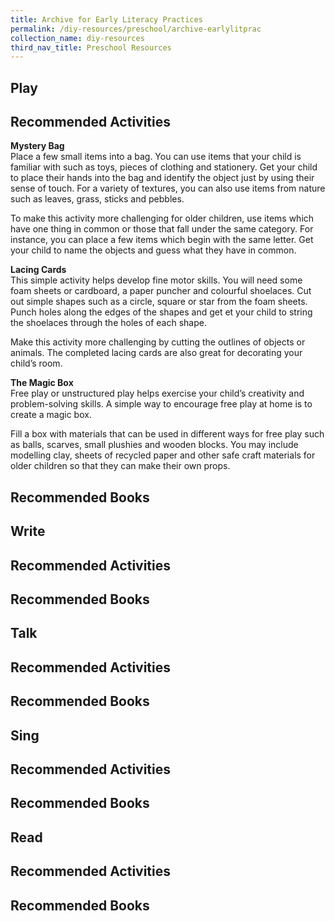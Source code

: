 ```yaml
---
title: Archive for Early Literacy Practices
permalink: /diy-resources/preschool/archive-earlylitprac
collection_name: diy-resources
third_nav_title: Preschool Resources
---
```


## **Play**

## **Recommended Activities**
**Mystery Bag** <br>
Place a few small items into a bag. You can use items that your child is familiar with such as toys, pieces of clothing and stationery. Get your child to place their hands into the bag and identify the object just by using their sense of touch. For a variety of textures, you can also use items from nature such as leaves, grass, sticks and pebbles. 

To make this activity more challenging for older children, use items which have one thing in common or those that fall under the same category. For instance, you can place a few items which begin with the same letter. Get your child to name the objects and guess what they have in common.

**Lacing Cards** <br>
This simple activity helps develop fine motor skills. You will need some foam sheets or cardboard, a paper puncher and colourful shoelaces. Cut out simple shapes such as a circle, square or star from the foam sheets. Punch holes along the edges of the shapes and get et your child to string the shoelaces through the holes of each shape.

Make this activity more challenging by cutting the outlines of objects or animals. The completed lacing cards are also great for decorating your child’s room.

**The Magic Box** <br>
Free play or unstructured play helps exercise your child’s creativity and problem-solving skills. A simple way to encourage free play at home is to create a magic box. 

Fill a box with materials that can be used in different ways for free play such as balls, scarves, small plushies and wooden blocks. You may include modelling clay, sheets of recycled paper and other safe craft materials for older children so that they can make their own props.

## **Recommended Books**


## **Write**

## **Recommended Activities**

## **Recommended Books**


## **Talk**

## **Recommended Activities**

## **Recommended Books**


## **Sing**

## **Recommended Activities**

## **Recommended Books**


## **Read**

## **Recommended Activities**

## **Recommended Books**
